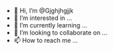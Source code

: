 - 👋 Hi, I’m @Gjghjhgjjk
- 👀 I’m interested in ...
- 🌱 I’m currently learning ...
- 💞️ I’m looking to collaborate on ...
- 📫 How to reach me ...

<!---
Gjghjhgjjk/Gjghjhgjjk is a ✨ special ✨ repository because its `README.md` (this file) appears on your GitHub profile.
You can click the Preview link to take a look at your changes.
--->
